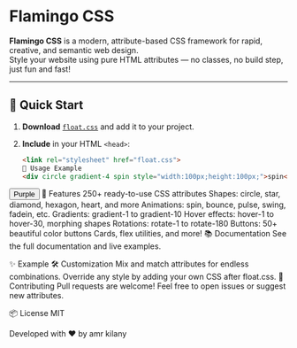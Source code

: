 # Flamingo CSS

**Flamingo CSS** is a modern, attribute-based CSS framework for rapid, creative, and semantic web design.  
Style your website using pure HTML attributes — no classes, no build step, just fun and fast!

---

## 🚀 Quick Start

1. **Download** [`float.css`](./float.css) and add it to your project.
2. **Include** in your HTML `<head>`:

   ```html
   <link rel="stylesheet" href="float.css">
   🧩 Usage Example
   <div circle gradient-4 spin style="width:100px;height:100px;">spin</div>
<button btn="purple" hover-1>Purple</button>
🎨 Features
250+ ready-to-use CSS attributes
Shapes: circle, star, diamond, hexagon, heart, and more
Animations: spin, bounce, pulse, swing, fadein, etc.
Gradients: gradient-1 to gradient-10
Hover effects: hover-1 to hover-30, morphing shapes
Rotations: rotate-1 to rotate-180
Buttons: 50+ beautiful color buttons
Cards, flex utilities, and more!
📚 Documentation
See the full documentation and live examples.

✨ Example
🛠️ Customization
Mix and match attributes for endless combinations.
Override any style by adding your own CSS after float.css.
🤝 Contributing
Pull requests are welcome!
Feel free to open issues or suggest new attributes.

📦 License
MIT

Developed with ❤ by amr kilany


